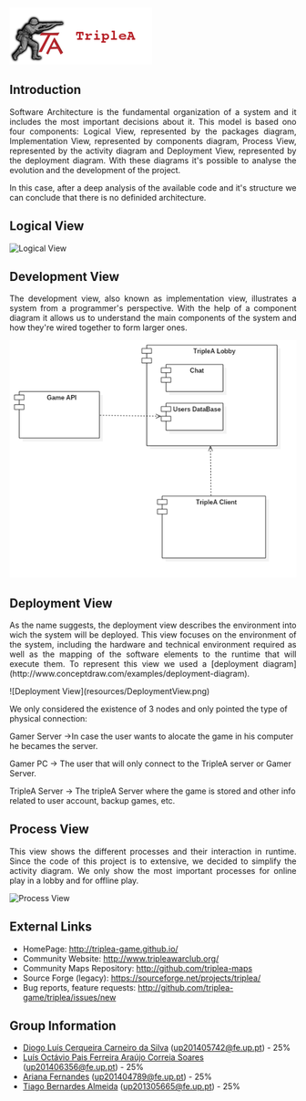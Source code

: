 ![TripleAICon](resources/icon_menu.png)

## Introduction

<p align="justify"> Software Architecture is the fundamental organization of a system and it includes the most important decisions about it. 
This model is based ono four components: Logical View, represented by the packages diagram, Implementation View, represented 
by components diagram, Process View, represented by the activity diagram and Deployment View, represented by the deployment 
diagram. With these diagrams it's possible to analyse the evolution and the development of the project. </p>

<p align="justify"> In this case, after a deep analysis of the available code and it's structure we can conclude that there is no definided 
architecture. </p>

## Logical View

![Logical View](resources/Logicalviewf.png)

## Development View

<p align="justify"> The development view, also known as implementation view, illustrates a system from a programmer's perspective. With the help of a component
diagram it allows us to understand the main components of the system and how they're wired together to form larger ones. </p>

![Implementation View](resources/implementationView.png)

## Deployment View

<p align="justify"> As the name suggests, the deployment view describes the environment into wich the system will be deployed.
This view focuses on the environment of the system, including the hardware and technical environment required as well as the mapping of the software elements to 
the runtime that will execute them. To represent this view we used a [deployment diagram](http://www.conceptdraw.com/examples/deployment-diagram). </p>
![Deployment View](resources/DeploymentView.png)

We only considered the existence of 3 nodes and only pointed the type of physical connection:

Gamer Server ->In case the user wants to alocate the game in his computer he becames the server. 

Gamer PC -> The user that will only connect to the TripleA server or Gamer Server.

TripleA Server -> The tripleA Server where the game is stored and other info related to user account, backup games, etc.


## Process View

<p align="justify"> This view shows the different processes and their interaction in runtime. Since the code of this project is to extensive,
 we decided to simplify the activity diagram. We only show the most important processes for online play in a lobby and for 
 offline play. </p>

![Process View](resources/ProcessView.png)

## External Links
* HomePage: http://triplea-game.github.io/
* Community Website: http://www.tripleawarclub.org/
* Community Maps Repository: http://github.com/triplea-maps
* Source Forge (legacy): https://sourceforge.net/projects/triplea/
* Bug reports, feature requests: http://github.com/triplea-game/triplea/issues/new

## Group Information

* [Diogo Luís Cerqueira Carneiro da Silva](https://github.com/pingudiogo) (up201405742@fe.up.pt) - 25%<br>
* [Luís Octávio Pais Ferreira Araújo Correia Soares](https://github.com/LuiSoares) (up201406356@fe.up.pt) - 25%<br>
* [Ariana Fernandes](https://github.com/arianafernandes) (up201404789@fe.up.pt) - 25%<br>
* [Tiago Bernardes Almeida](https://github.com/tiagobalm) (up201305665@fe.up.pt) - 25%<br>